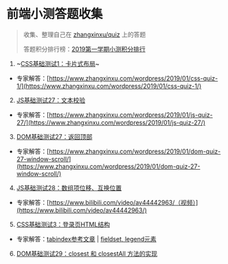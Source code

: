 # 前端小测答题收集

> 收集、整理自己在 [zhangxinxu/quiz](https://github.com/zhangxinxu/quiz/issues) 上的答题
>
> 答题积分排行榜：[2019第一学期小测积分排行](https://www.zhangxinxu.com/php/quiz)

1. ~[CSS基础测试1：卡片式布局](https://github.com/wingmeng/front-end-quiz/issues/1)~
  - 专家解答：[https://www.zhangxinxu.com/wordpress/2019/01/css-quiz-1/](https://www.zhangxinxu.com/wordpress/2019/01/css-quiz-1/)
  
2. [JS基础测试27：文本校验](https://github.com/wingmeng/front-end-quiz/issues/2)
  - 专家解答：[https://www.zhangxinxu.com/wordpress/2019/01/js-quiz-27/](https://www.zhangxinxu.com/wordpress/2019/01/js-quiz-27/)
  
3. [DOM基础测试27：返回顶部](https://github.com/wingmeng/front-end-quiz/issues/3)
  - 专家解答：[https://www.zhangxinxu.com/wordpress/2019/01/dom-quiz-27-window-scroll/](https://www.zhangxinxu.com/wordpress/2019/01/dom-quiz-27-window-scroll/)
  
4. [JS基础测试28：数组项位移、互换位置](https://github.com/wingmeng/front-end-quiz/issues/4)
  - 专家解答：[https://www.bilibili.com/video/av44442963/（视频）](https://www.bilibili.com/video/av44442963/)

5. [CSS基础测试3：登录页HTML结构](https://github.com/wingmeng/front-end-quiz/issues/5)
  - 专家解答：[tabindex参考文章](https://www.zhangxinxu.com/wordpress/?p=6131) | 
    [fieldset, legend元素](https://www.zhangxinxu.com/wordpress/?p=5730)

6. [DOM基础测试29：closest 和 closestAll 方法的实现](https://github.com/wingmeng/front-end-quiz/issues/6)
